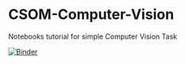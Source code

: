 # CSOM-Computer-Vision
Notebooks tutorial for simple Computer Vision Task

[![Binder](https://mybinder.org/badge_logo.svg)](https://mybinder.org/v2/gh/prateethvnayak/CSOM-Computer-Vision/master)
